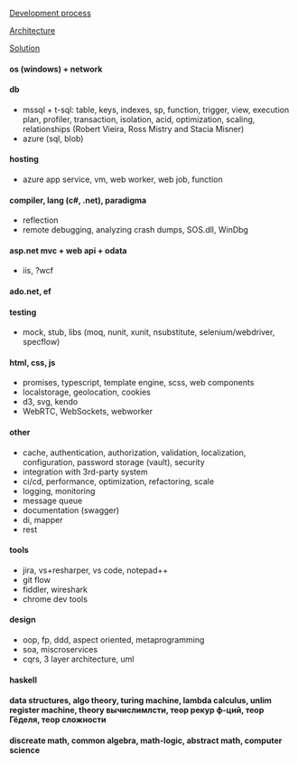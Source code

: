 [Development process](https://github.com/streamcode9/software-design/blob/master/development-process.md)

[Architecture](https://streamcode9.github.io/code/architecture.html)

[Solution](https://streamcode9.github.io/code/solution.html)

#### os (windows) + network
#### db
* mssql + t-sql: table, keys, indexes, sp, function, trigger, view, execution plan, profiler, transaction, isolation, acid, optimization, scaling, relationships (Robert Vieira, Ross Mistry and Stacia Misner)
* azure (sql, blob)
#### hosting
* azure app service, vm, web worker, web job, function
#### compiler, lang (c#, .net), paradigma
* reflection
* remote debugging, analyzing crash dumps, SOS.dll, WinDbg
#### asp.net mvc + web api + odata
* iis, ?wcf
#### ado.net, ef
#### testing
* mock, stub, libs (moq, nunit, xunit, nsubstitute, selenium/webdriver, specflow)
#### html, css, js
* promises, typescript, template engine, scss, web components
* localstorage, geolocation, cookies
* d3, svg, kendo
* WebRTC, WebSockets, webworker
#### other
* cache, authentication, authorization, validation, localization, configuration, password storage (vault), security
* integration with 3rd-party system
* ci/cd, performance, optimization, refactoring, scale
* logging, monitoring
* message queue
* documentation (swagger)
* di, mapper
* rest
#### tools
* jira, vs+resharper, vs code, notepad++
* git flow
* fiddler, wireshark
* chrome dev tools
#### design
* oop, fp, ddd, aspect oriented, metaprogramming
* soa, miscroservices
* cqrs, 3 layer architecture, uml
#### haskell
#### data structures, algo theory, turing machine, lambda calculus, unlim register machine, theory вычислимлсти, теор рекур ф-ций, теор Гёделя, теор сложности
#### discreate math, common algebra, math-logic, abstract math, computer science
